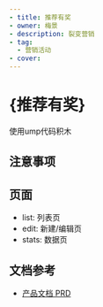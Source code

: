 ```yaml
---
- title: 推荐有奖
- owner: 梅景
- description: 裂变营销
- tag:
  - 营销活动
- cover:
---
```


# {推荐有奖}

使用ump代码积木

## 注意事项

## 页面

- list: 列表页
- edit: 新建/编辑页
- stats: 数据页

## 文档参考

- [产品文档 PRD](https://doc.qima-inc.com/pages/viewpage.action?pageId=289700840)
